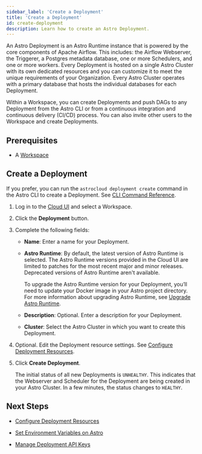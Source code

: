 ```yaml
---
sidebar_label: 'Create a Deployment'
title: 'Create a Deployment'
id: create-deployment
description: Learn how to create an Astro Deployment.
---
```


An Astro Deployment is an Astro Runtime instance that is powered by the core components of Apache Airflow. This includes: the Airflow Webserver, the Triggerer, a Postgres metadata database, one or more Schedulers, and one or more workers. Every Deployment is hosted on a single Astro Cluster with its own dedicated resources and you can customize it to meet the unique requirements of your Organization. Every Astro Cluster operates with a primary database that hosts the individual databases for each Deployment.

Within a Workspace, you can create Deployments and push DAGs to any Deployment from the Astro CLI or from a continuous integration and continuous delivery (CI/CD) process. You can also invite other users to the Workspace and create Deployments.

## Prerequisites

- A [Workspace](manage-workspaces.md)

## Create a Deployment

If you prefer, you can run the `astrocloud deployment create` command in the Astro CLI to create a Deployment. See [CLI Command Reference](cli-reference/astrocloud-deployment-create.md).

1. Log in to the [Cloud UI](https://cloud.astronomer.io) and select a Workspace.
2. Click the **Deployment** button.
3. Complete the following fields:
    - **Name**: Enter a name for your Deployment.
    - **Astro Runtime**: By default, the latest version of Astro Runtime is selected. The Astro Runtime versions provided in the Cloud UI are limited to patches for the most recent major and minor releases. Deprecated versions of Astro Runtime aren't available.

        To upgrade the Astro Runtime version for your Deployment, you’ll need to update your Docker image in your Astro project directory. For more information about upgrading Astro Runtime, see [Upgrade Astro Runtime](upgrade-runtime.md).

    - **Description**: Optional. Enter a description for your Deployment.
    - **Cluster**: Select the Astro Cluster in which you want to create this Deployment.
4. Optional. Edit the Deployment resource settings. See [Configure Deployment Resources](configure-deployment-resources.md). 
5. Click **Create Deployment**. 

    The initial status of all new Deployments is `UNHEALTHY`. This indicates that the Webserver and Scheduler for the Deployment are being created in your Astro Cluster. In a few minutes, the status changes to `HEALTHY`.

## Next Steps

- [Configure Deployment Resources](configure-deployment-resources.md)

- [Set Environment Variables on Astro](environment-variables.md)

- [Manage Deployment API Keys](api-keys.md)
